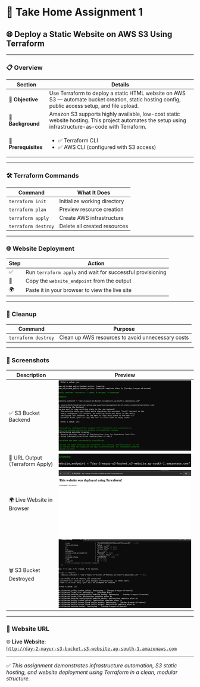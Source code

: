 # 🚀 Take Home Assignment 1  
## 🌐 Deploy a Static Website on AWS S3 Using Terraform

---

### 📋 Overview

| Section         | Details |
|----------------|---------|
| 🎯 **Objective** | Use Terraform to deploy a static HTML website on AWS S3 — automate bucket creation, static hosting config, public access setup, and file upload. |
| 🧠 **Background** | Amazon S3 supports highly available, low-cost static website hosting. This project automates the setup using infrastructure-as-code with Terraform. |
| 🔧 **Prerequisites** | <ul><li>✅ Terraform CLI</li><li>✅ AWS CLI (configured with S3 access)</li></ul> |

---

### 🛠️ Terraform Commands

| Command | What It Does |
|--------|---------------|
| `terraform init` | Initialize working directory |
| `terraform plan` | Preview resource creation |
| `terraform apply` | Create AWS infrastructure |
| `terraform destroy` | Delete all created resources |

---

### 🌐 Website Deployment

| Step | Action |
|------|--------|
| ✅ | Run `terraform apply` and wait for successful provisioning |
| 🔗 | Copy the `website_endpoint` from the output |
| 🌍 | Paste it in your browser to view the live site |

---

### 🧹 Cleanup

| Command | Purpose |
|---------|---------|
| `terraform destroy` | Clean up AWS resources to avoid unnecessary costs |

---

### 📸 Screenshots

| Description                   | Preview |
|-------------------------------|---------|
| ✅ S3 Bucket Backend     | ![S3 Bucket Config](https://github.com/mayurminfy1/photos/blob/main/ass1/ss2.png?raw=true) |
| 🔗 URL Output (Terraform Apply)| ![URL Output](https://github.com/mayurminfy1/photos/blob/main/Screenshot%202025-06-14%20123929.png?raw=true) |
| 🌍 Live Website in Browser     | ![Website Screenshot](https://github.com/mayurminfy1/photos/blob/main/ass1/ss1.png?raw=true) |
| 🗑️ S3 Bucket Destroyed         | ![S3 Bucket Destroyed](https://github.com/mayurminfy1/photos/blob/main/ass1/ss4.png?raw=true) |


---

### 🔗 Website URL

🌐 **Live Website**:  
[`http://day-2-mayur-s3-bucket.s3-website.ap-south-1.amazonaws.com`](http://day-2-mayur-s3-bucket.s3-website.ap-south-1.amazonaws.com)

---

✅ _This assignment demonstrates infrastructure automation, S3 static hosting, and website deployment using Terraform in a clean, modular structure._
